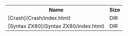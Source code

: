 <table>
<tr><th>Name</th><th>Size</th></tr>
<tr><td>[Crash](Crash/index.html)</td><td>DIR</td></tr>
<tr><td>[Syntax ZX80](Syntax ZX80/index.html)</td><td>DIR</td></tr>
</table>
